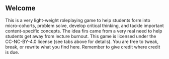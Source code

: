 ## Welcome
This is a very light-weight roleplaying game to help students form into micro-cohorts, problem solve, develop critical thinking, and tackle important content-specific concepts. The idea firs came from a very real need to help students get away from lecture burnout. This game is licensed under the CC-NC-BY-4.0 license (see tabs above for details). You are free to tweak, break, or rewrite what you find here. Remember to give credit where credit is due. 
